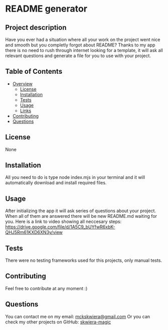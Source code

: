 # README generator
## Project description
Have you ever had a situation where all your work on the project went nice and smooth but you completly forgot about README? Thanks to my app there is no need to rush through internet looking for a template, it will ask all relevant questions and generate a file for you to use with your project.
## Table of Contents
- [Overview](#overview)
  - [License](#license)
  - [Installation](#installation)
  - [Tests](#tests)
  - [Usage](#usage)
  - [Links](#links)
- [Contributing](#contributing)
- [Questions](#questions)
## License
None
## Installation
All you need to do is type node index.mjs in your terminal and it will automatically download and install required files.
## Usage
After initializing the app it will ask series of questions about your project. When all of them are answered there will be new README.md waiting for you. Here is a link to video showing all neccesary steps: https://drive.google.com/file/d/1A5C9_bUYfwR6xbK-QHJ5Rm61KXD6XN3y/view
## Tests
There were no testing frameworks used for this projects, only manual tests.
## Contributing
Feel free to contribute at any moment :)
## Questions
You can contact me on my email: [mckskwiera@gmail.com](mckskwiera@gmail.com)
Or you can check my other projects on GitHub: [skwiera-magic](https://github.com/skwiera-magic)
